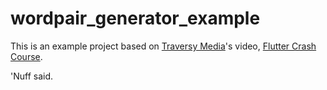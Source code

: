 # wordpair_generator_example

This is an example project based on [Traversy Media](https://www.youtube.com/channel/UC29ju8bIPH5as8OGnQzwJyA)'s video, [Flutter Crash Course](https://www.youtube.com/watch?v=1gDhl4leEzA).

'Nuff said.

